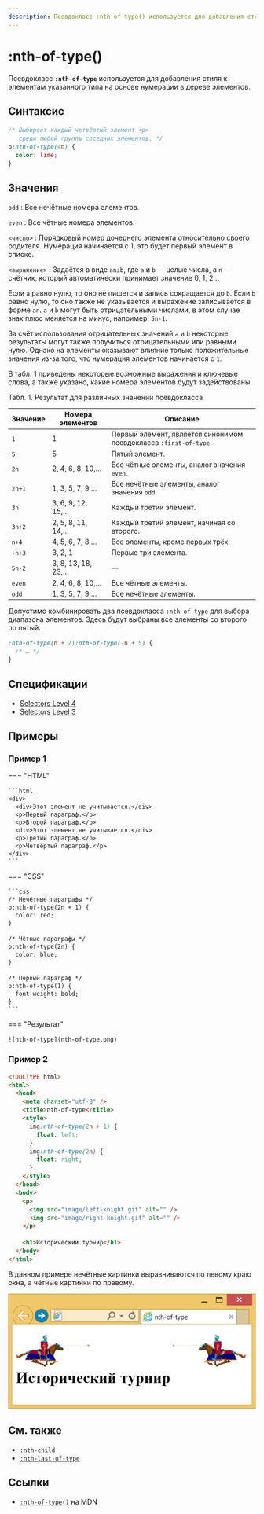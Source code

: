 ```yaml
---
description: Псевдокласс :nth-of-type() используется для добавления стиля к элементам указанного типа на основе нумерации в дереве элементов
---
```


# :nth-of-type()

Псевдокласс **`:nth-of-type`** используется для добавления стиля к элементам указанного типа на основе нумерации в дереве элементов.

## Синтаксис

```css
/* Выбирает каждый четвёртый элемент <p>
   среди любой группы соседних элементов. */
p:nth-of-type(4n) {
  color: lime;
}
```

## Значения

`odd`
: Все нечётные номера элементов.

`even`
: Все чётные номера элементов.

`<число>`
: Порядковый номер дочернего элемента относительно своего родителя. Нумерация начинается с 1, это будет первый элемент в списке.

`<выражение>`
: Задаётся в виде `an±b`, где `a` и `b` — целые числа, а `n` — счётчик, который автоматически принимает значение 0, 1, 2...

Если `a` равно нулю, то оно не пишется и запись сокращается до `b`. Если `b` равно нулю, то оно также не указывается и выражение записывается в форме `an`. `a` и `b` могут быть отрицательными числами, в этом случае знак плюс меняется на минус, например: `5n-1`.

За счёт использования отрицательных значений `a` и `b` некоторые результаты могут также получиться отрицательными или равными нулю. Однако на элементы оказывают влияние только положительные значения из-за того, что нумерация элементов начинается с `1`.

В табл. 1 приведены некоторые возможные выражения и ключевые слова, а также указано, какие номера элементов будут задействованы.

Табл. 1. Результат для различных значений псевдокласса

| Значение | Номера элементов   | Описание                                                          |
| -------- | ------------------ | ----------------------------------------------------------------- |
| `1`      | 1                  | Первый элемент, является синонимом псевдокласса `:first-of-type`. |
| `5`      | 5                  | Пятый элемент.                                                    |
| `2n`     | 2, 4, 6, 8, 10,…   | Все чётные элементы, аналог значения `even`.                      |
| `2n+1`   | 1, 3, 5, 7, 9,…    | Все нечётные элементы, аналог значения `odd`.                     |
| `3n`     | 3, 6, 9, 12, 15,…  | Каждый третий элемент.                                            |
| `3n+2`   | 2, 5, 8, 11, 14,…  | Каждый третий элемент, начиная со второго.                        |
| `n+4`    | 4, 5, 6, 7, 8,…    | Все элементы, кроме первых трёх.                                  |
| `-n+3`   | 3, 2, 1            | Первые три элемента.                                              |
| `5n-2`   | 3, 8, 13, 18, 23,… | —                                                                 |
| `even`   | 2, 4, 6, 8, 10,…   | Все чётные элементы.                                              |
| `odd`    | 1, 3, 5, 7, 9,…    | Все нечётные элементы.                                            |

Допустимо комбинировать два псевдокласса `:nth-of-type` для выбора диапазона элементов. Здесь будут выбраны все элементы со второго по пятый.

```css
:nth-of-type(n + 2):nth-of-type(-n + 5) {
  /* … */
}
```

## Спецификации

- [Selectors Level 4](https://drafts.csswg.org/selectors-4/#nth-of-type-pseudo)
- [Selectors Level 3](https://drafts.csswg.org/selectors-3/#nth-of-type-pseudo)

## Примеры

### Пример 1

=== "HTML"

    ```html
    <div>
      <div>Этот элемент не учитывается.</div>
      <p>Первый параграф.</p>
      <p>Второй параграф.</p>
      <div>Этот элемент не учитывается.</div>
      <p>Третий параграф.</p>
      <p>Четвёртый параграф.</p>
    </div>
    ```

=== "CSS"

    ```css
    /* Нечётные параграфы */
    p:nth-of-type(2n + 1) {
      color: red;
    }

    /* Чётные параграфы */
    p:nth-of-type(2n) {
      color: blue;
    }

    /* Первый параграф */
    p:nth-of-type(1) {
      font-weight: bold;
    }
    ```

=== "Результат"

    ![nth-of-type](nth-of-type.png)

### Пример 2

```html
<!DOCTYPE html>
<html>
  <head>
    <meta charset="utf-8" />
    <title>nth-of-type</title>
    <style>
      img:nth-of-type(2n + 1) {
        float: left;
      }
      img:nth-of-type(2n) {
        float: right;
      }
    </style>
  </head>
  <body>
    <p>
      <img src="image/left-knight.gif" alt="" />
      <img src="image/right-knight.gif" alt="" />
    </p>

    <h1>Исторический турнир</h1>
  </body>
</html>
```

В данном примере нечётные картинки выравниваются по левому краю окна, а чётные картинки по правому.

![Применение псевдокласса :nth-of-type к изображениям](css_nth-of-type.png)

## См. также

- [`:nth-child`](nth-child.md)
- [`:nth-last-of-type`](nth-last-of-type.md)

## Ссылки

- [`:nth-of-type()`](https://developer.mozilla.org/ru/docs/Web/CSS/:nth-of-type) на MDN

